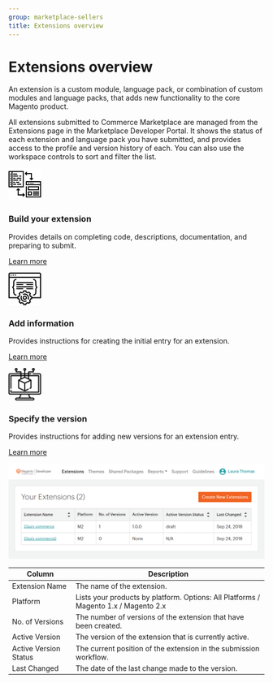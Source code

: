 ```yaml
---
group: marketplace-sellers
title: Extensions overview
---
```


# Extensions overview

An extension is a custom module, language pack, or combination of custom modules and language packs, that adds new functionality to the core Magento product.

All extensions submitted to Commerce Marketplace are managed from the Extensions page in the Marketplace Developer Portal. It shows the status of each extension and language pack you have submitted, and provides access to the profile and version history of each. You can also use the workspace controls to sort and filter the list.

<TextBlock slots="image, heading, text, links" width="33%" />

![Build your extension](../_images/assets/code-development.png)

### Build your extension

Provides details on completing code, descriptions, documentation, and preparing to submit.

[Learn more](../extension-create/)



<TextBlock slots="image, heading, text, links" width="33%" />

![Add extension information](../_images/assets/new-extension.png)

### Add information

Provides instructions for creating the initial entry for an extension.

[Learn more](../extension-information/)



<TextBlock slots="image, heading, text, links" width="33%" />

![Slack logo](../_images/assets/new-version.png)

### Specify the version

Provides instructions for adding new versions for an extension entry.

[Learn more](../extension-version/)



![](../_images/your-extensions.png)

| Column                | Description                                                                         |
|-----------------------|-------------------------------------------------------------------------------------|
| Extension Name        | The name of the extension.                                                          |
| Platform              | Lists your products by platform. Options: All Platforms / Magento 1.x / Magento 2.x |
| No. of Versions       | The number of versions of the extension that have been created.                     |
| Active Version        | The version of the extension that is currently active.                              |
| Active Version Status | The current position of the extension in the submission workflow.                   |
| Last Changed          | The date of the last change made to the version.                                    |

